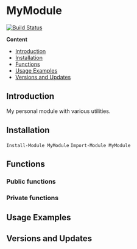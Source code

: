 # MyModule

[![Build Status](https://dev.azure.com/sdaaish/PSModules/_apis/build/status/sdaaish.MyModule?branchName=master)](https://dev.azure.com/sdaaish/PSModules/_build/latest?definitionId=5&branchName=master)

**Content**

* [Introduction](#intro)
* [Installation](#install)
* [Functions](#functions)
* [Usage Examples](#usage)
* [Versions and Updates](#version)

## <a name=intro>Introduction</a>
My personal module with various utilities.

## <a name=install>Installation</a>
`Install-Module MyModule`
`Import-Module MyModule`

## <a name="functions">Functions</a>

### Public functions


### Private functions


## <a name=usage>Usage Examples</a>


## <a name=version>Versions and Updates</a>
